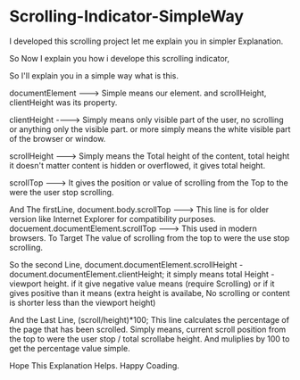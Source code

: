 # Scrolling-Indicator-SimpleWay
I developed this scrolling project let me explain you in simpler Explanation.

So Now I explain you how i develope this scrolling indicator,

So I'll explain you in a simple way what is this.

documentElement ---> Simple means our <html> element. and scrollHeight, clientHeight was its property.

clientHeight ----> Simply means only visible part of the user, no scrolling or anything only the visible part. 
		or more simply means the white visible part of the browser or window.

scrollHeight ---> Simply means the Total height of the content, total height it doesn't matter content is hidden or 
			overflowed, it gives total height.

scrollTop ---> It gives the position or value of scrolling from the Top to the were the user stop scrolling.

And The firstLine,
document.body.scrollTop ---> This line is for older version like Internet Explorer for compatibility purposes.
docuement.documentElement.scrollTop ---> This used in modern browsers. To Target The value of scrolling from the top to were the use stop scrolling.

So the second Line, 
document.documentElement.scrollHeight - document.documentElement.clientHeight;
it simply means total Height - viewport height. if it give negative value means (require Scrolling) or if it gives positive
 than it means (extra height is availabe, No scrolling or content is shorter less than the viewport height)

And the Last Line, 
(scroll/height)*100;
This line calculates the percentage of the page that has been scrolled.
Simply means, 
current scroll position from the top to were the user stop / total scrollabe height.
 And muliplies by 100 to get the percentage value simple.
  
 Hope This Explanation Helps. Happy Coading.
